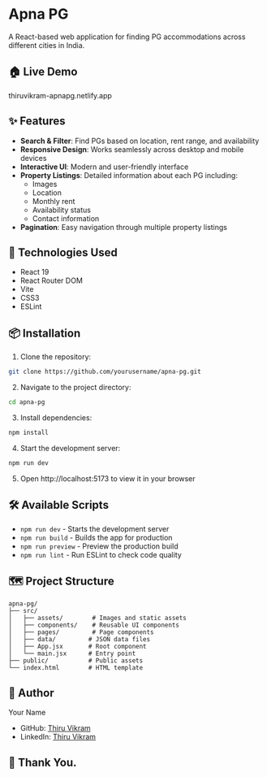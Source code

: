 # Apna PG

A React-based web application for finding PG accommodations across different cities in India.

## 🏠 Live Demo

thiruvikram-apnapg.netlify.app

## ✨ Features

- **Search & Filter**: Find PGs based on location, rent range, and availability
- **Responsive Design**: Works seamlessly across desktop and mobile devices
- **Interactive UI**: Modern and user-friendly interface
- **Property Listings**: Detailed information about each PG including:
  - Images
  - Location
  - Monthly rent
  - Availability status
  - Contact information
- **Pagination**: Easy navigation through multiple property listings

## 🚀 Technologies Used

- React 19
- React Router DOM
- Vite
- CSS3
- ESLint

## 📦 Installation

1. Clone the repository:
```bash
git clone https://github.com/yourusername/apna-pg.git
```

2. Navigate to the project directory:
```bash
cd apna-pg
```

3. Install dependencies:
```bash
npm install
```

4. Start the development server:
```bash
npm run dev
```

5. Open http://localhost:5173 to view it in your browser

## 🛠️ Available Scripts

- `npm run dev` - Starts the development server
- `npm run build` - Builds the app for production
- `npm run preview` - Preview the production build
- `npm run lint` - Run ESLint to check code quality

## 🗺️ Project Structure

```
apna-pg/
├── src/
│   ├── assets/        # Images and static assets
│   ├── components/    # Reusable UI components
│   ├── pages/         # Page components
│   ├── data/         # JSON data files
│   ├── App.jsx       # Root component
│   └── main.jsx      # Entry point
├── public/           # Public assets
└── index.html        # HTML template
```

## 👤 Author

Your Name
- GitHub: [Thiru Vikram](https://github.com/Thiru-Vikram)
- LinkedIn: [Thiru Vikram](www.linkedin.com/in/thiruvikram15)

## 🙏 Thank You.
